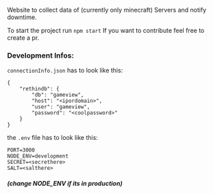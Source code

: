 Website to collect data of (currently only minecraft) Servers and notify downtime.

To start the project run `npm start`
If you want to contribute feel free to create a pr.
### Development Infos:
`connectionInfo.json` has to look like this:
```xl
{
    "rethindb": {
        "db": "gameview",
        "host": "<ipordomain>",
        "user": "gameview",
        "password": "<coolpassword>"
    }
}
```
the `.env` file has to look like this:
```xl
PORT=3000
NODE_ENV=development
SECRET=<secrethere>
SALT=<salthere>
```
##### (change NODE_ENV if its in production)
